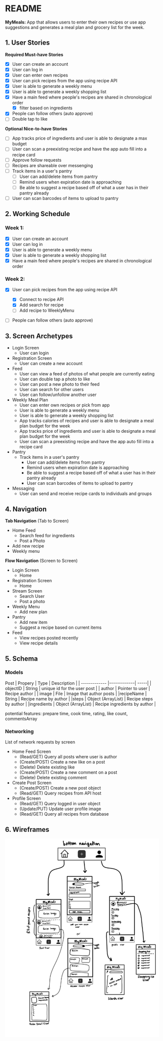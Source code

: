 # README
**MyMeals:** App that allows users to enter their own recipes or use app suggestions and generates a meal plan and grocery list for the week.

## 1. User Stories

**Required Must-have Stories**

 - [X] User can create an account
 - [X] User can log in
 - [X] User can enter own recipes
 - [X] User can pick recipes from the app using recipe API
 - [X] User is able to generate a weekly menu
 - [X] User is able to generate a weekly shopping list
 - [X] Have a main feed where people's recipes are shared in chronological order
     - [X] filter based on ingredients
 - [X] People can follow others (auto approve)
 - [ ] Double tap to like

**Optional Nice-to-have Stories**

 - [ ] App tracks price of ingredients and user is able to designate a max budget
 - [ ] User can scan a preexisting recipe and have the app auto fill into a recipe card
 - [ ] Approve follow requests 
 - [ ] Recipes are shareable over messenging
 - [ ] Track items in a user's pantry
     - [ ] User can add/delete items from pantry
     - [ ] Remind users when expiration date is approaching
     - [ ] Be able to suggest a recipe based off of what a user has in their pantry already
 - [ ] User can scan barcodes of items to upload to pantry

## 2. Working Schedule
### Week 1:
 - [X] User can create an account
 - [X] User can log in
 - [X] User is able to generate a weekly menu
 - [X] User is able to generate a weekly shopping list
 - [X] Have a main feed where people's recipes are shared in chronological order

### Week 2:
 - [X] User can pick recipes from the app using recipe API
   - [X] Connect to recipe API
   - [X] Add search for recipe
   - [ ] Add recipe to WeeklyMenu
 - [ ] People can follow others (auto approve)


## 3. Screen Archetypes

 * Login Screen
   * User can login
 * Registration Screen
     * User can create a new account
 * Feed
     * User can view a feed of photos of what people are currently eating
     * User can double tap a photo to like
     * User can post a new photo to their feed
     * User can search for other users
     * User can follow/unfollow another user
 * Weekly Meal Plan
     * User can enter own recipes or pick from app
     * User is able to generate a weekly menu
     * User is able to generate a weekly shopping list
     * App tracks calories of recipes and user is able to designate a meal plan budget for the week
     * App tracks price of ingredients and user is able to designate a meal plan budget for the week
     * User can scan a preexisting recipe and have the app auto fill into a recipe card
 * Pantry
     * Track items in a user's pantry
         * User can add/delete items from pantry
         * Remind users when expiration date is approaching
         * Be able to suggest a recipe based off of what a user has in their pantry already
         * User can scan barcodes of items to upload to pantry
 * Messaging
     * User can send and receive recipe cards to individuals and groups

## 4. Navigation

**Tab Navigation** (Tab to Screen)

 * Home Feed
     * Search feed for ingredients
     * Post a Photo
 * Add new recipe
 * Weekly menu

**Flow Navigation** (Screen to Screen)

 * Login Screen
   * Home
 * Registration Screen
   * Home
 * Stream Screen
     * Search User
     * Post a photo
 * Weekly Menu
     * Add new plan
 * Pantry
     * Add new item
     * Suggest a recipe based on current items
 * Feed
     * View recipes posted recently
     * View recipe details

## 5. Schema
### Models

Post
| Propery        | Type           | Description  |
| ------------- |-------------| -----|
| objectID      | String | unique id for the user post |
| author      | Pointer to user |  Recipe author |
| image | File |   Image that author posts |
|recipeName | String | Recipe name by author |
|steps | Object (ArrayList<String>) | Recipe steps by author |
|ingredients | Object (ArrayList<String>) | Recipe ingredients by author |

 potential features: prepare time, cook time, rating, like count, commentsArray

 ### Networking
List of network requests by screen
 * Home Feed Screen
   * (Read/GET) Query all posts where user is author
   * (Create/POST) Create a new like on a post
   * (Delete) Delete existing like
   * (Create/POST) Create a new comment on a post
   * (Delete) Delete existing comment
 * Create Post Screen
   * (Create/POST) Create a new post object
   * (Read/GET) Query recipes from API host
 * Profile Screen
   * (Read/GET) Query logged in user object
   * (Update/PUT) Update user profile image
   * (Read/GET) Query all recipes from database

## 6. Wireframes
 <img src='wireframes.jpg' title='Wireframes' width='' alt='Wireframes' />
